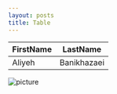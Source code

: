 ```yaml
---
layout: posts
title: Table
---
```


| FirstName | LastName |
| --------- | -------- |
| Aliyeh    | Banikhazaei |

![picture](assets/images/screen.jpg)